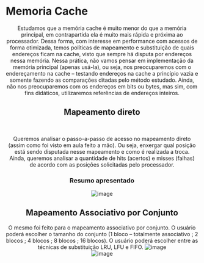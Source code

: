 # Memoria Cache

<div align="center">
  Estudamos que a memória cache é muito menor do que a memória principal, em contrapartida ela é muito mais rápida e próxima ao processador. Dessa forma,  com interesse em performance com acessos de forma otimizada, temos políticas de mapeamento e substituição de quais endereços ficam na cache, visto que sempre há disputa por endereços nessa memória. Nessa prática, não vamos pensar em implementação da memória principal (apenas usá-la), ou seja, nos preocuparemos com o endereçamento na cache – testando endereços na cache a princípio vazia e somente fazendo as comparações ditadas pelo método estudado. Ainda, não nos preocuparemos com os endereços em bits ou bytes, mas sim, com fins didáticos, utilizaremos referências de endereços inteiros.
 
## Mapeamento direto 
  <br>
  
  Queremos analisar o passo-a-passo de acesso no mapeamento direto (assim como foi visto em aula feito a mão). Ou seja, enxergar qual posição está sendo disputada nesse mapeamento e como é realizada a troca. Ainda, queremos analisar a quantidade de hits (acertos) e misses (falhas) de acordo com as posições solicitadas pelo processador.

  ### Resumo apresentado 
  ![image](https://github.com/Lohine/Memoria-Cache/assets/91105011/91ef7ef0-3be4-4442-bdf6-ac370f8417b5)
<br> 
  
 ## Mapeamento Associativo por Conjunto
  
  O mesmo foi feito para o mapeamento associativo por conjunto. O usuário poderá escolher o tamanho do conjunto (1 bloco – totalmente associativo ; 2 blocos ; 4 blocos ; 8 blocos ; 16 blocos). O usuário poderá escolher entre as técnicas de substituição LRU, LFU  e FIFO.
![image](https://github.com/Lohine/Memoria-Cache/assets/91105011/e25d6124-54dd-4911-94c5-ae7257d344ee)
  <br>
![image](https://github.com/Lohine/Memoria-Cache/assets/91105011/d168cb2e-1bfe-4a5c-9630-33330d89ae26)

</div>
